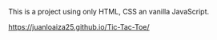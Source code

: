 This is a project using only HTML, CSS an vanilla JavaScript.

https://juanloaiza25.github.io/Tic-Tac-Toe/
